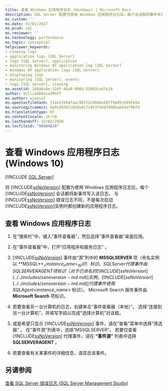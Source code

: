 ```yaml
---
title: 查看 Windows 应用程序日志 (Windows) | Microsoft Docs
description: SQL Server 配置为使用 Windows 应用程序日志后，每个会话都将事件写入该日志。 了解如何查看 Windows 应用程序日志。
ms.custom: ''
ms.date: 02/01/2017
ms.prod: sql
ms.reviewer: ''
ms.technology: performance
ms.topic: conceptual
helpviewer_keywords:
- viewing logs
- application logs [SQL Server]
- logs [SQL Server], application
- monitoring Windows NT application log [SQL Server]
- Windows NT application logs [SQL Server]
- displaying logs
- monitoring [SQL Server], events
- logs [SQL Server], viewing
ms.assetid: 168a6c6e-12df-46a9-9904-55d63ca8fe14
author: WilliamDAssafMSFT
ms.author: wiassaf
ms.openlocfilehash: 714e1f694faac9bf72c09dbe60ff94d5cb99fb9a
ms.sourcegitcommit: 0e0cd9347c029e0c7c9f3fe6d39985a6d3af967d
ms.translationtype: HT
ms.contentlocale: zh-CN
ms.lasthandoff: 12/02/2020
ms.locfileid: "96504838"
---
```

# <a name="view-the-windows-application-log-windows-10"></a>查看 Windows 应用程序日志 (Windows 10)
 [!INCLUDE [SQL Server](../../includes/applies-to-version/sqlserver.md)]

  将 [!INCLUDE[ssNoVersion](../../includes/ssnoversion-md.md)] 配置为使用 Windows 应用程序日志后，每个 [!INCLUDE[ssNoVersion](../../includes/ssnoversion-md.md)] 会话都将新事件写入该日志。 与 [!INCLUDE[ssNoVersion](../../includes/ssnoversion-md.md)] 错误日志不同，不是每次启动 [!INCLUDE[ssNoVersion](../../includes/ssnoversion-md.md)]实例时都创建新的应用程序日志。  
  
## <a name="view-the-windows-application-log"></a>查看 Windows 应用程序日志  
  
1. 在“搜索栏”中，键入“事件查看器”，然后选择“事件查看器”桌面应用。
  
2. 在“事件查看器”中，打开“应用程序和服务日志” 。

3. [!INCLUDE[ssNoVersion](../../includes/ssnoversion-md.md)] 事件由“源”列中的 **MSSQLSERVER** 项（命名实例以 **MSSQL$** _<instance_name>_ 标识）标识。 SQL Server 代理事件由 SQLSERVERAGENT 项标识（对于已命名的 [!INCLUDE[ssNoVersion](../../includes/ssnoversion-md.md)] 实例，[!INCLUDE[ssNoVersion](../../includes/ssnoversion-md.md)] 代理事件使用 SQLAgent$\<*instance_name*> 标识）。 Microsoft Search 服务事件由 **Microsoft Search** 项标识。  
  
4. 若要查看另一台计算机的日志，右键单击“事件查看器（本地）”。 选择“连接到另一台计算机”，并填写字段以完成“选择计算机”对话框。  
  
5. 或是希望只显示 [!INCLUDE[ssNoVersion](../../includes/ssnoversion-md.md)] 事件，请在“查看”菜单中选择“筛选器” 。 在“事件源”列表中，选择“MSSQLSERVER”。 若要仅查看 [!INCLUDE[ssNoVersion](../../includes/ssnoversion-md.md)] 代理事件，请在 **“事件源”** 列表中选择 **SQLSERVERAGENT** 。  
  
6. 若要查看有关某事件的详细信息，请双击该事件。  
  
## <a name="see-also"></a>另请参阅  
 [查看 SQL Server 错误日志 (SQL Server Management Studio)](../../relational-databases/performance/view-the-sql-server-error-log-sql-server-management-studio.md)  
  
  
